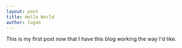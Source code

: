 ```yaml
---
layout: post
title: Hello World
author: logan
---
```


This is my first post now that I have this blog working the way I'd like.